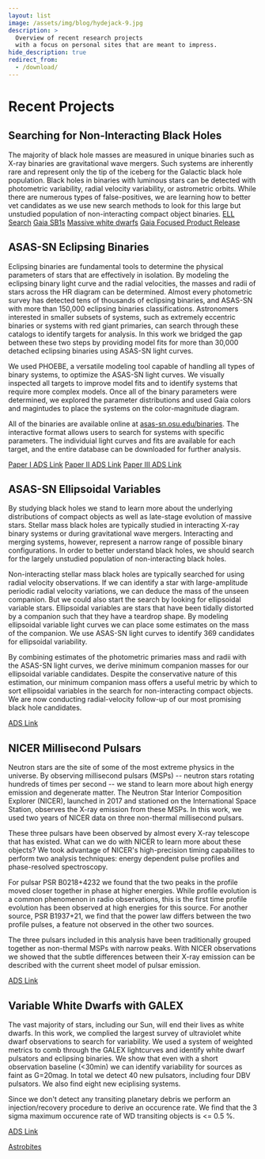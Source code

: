 ```yaml
---
layout: list
image: /assets/img/blog/hydejack-9.jpg
description: >
  Overview of recent research projects
  with a focus on personal sites that are meant to impress.
hide_description: true
redirect_from:
  - /download/
---
```


# Recent Projects

## Searching for Non-Interacting Black Holes

The majority of black hole masses are measured in unique binaries such as X-ray binaries are gravitational wave mergers. Such systems are inherently rare and represent only the tip of the iceberg for the Galactic black hole population. Black holes in binaries with luminous stars can be detected with photometric variability, radial velocity variability, or astrometric orbits. While there are numerous types of false-positives, we are learning how to better vet candidates as we use new search methods to look for this large but unstudied population of non-interacting compact object binaries.
[ELL Search](https://ui.adsabs.harvard.edu/abs/2021MNRAS.507..104R/abstract)
[Gaia SB1s](https://ui.adsabs.harvard.edu/abs/2023MNRAS.521.5927J/abstract)
[Massive white dwarfs](https://ui.adsabs.harvard.edu/abs/2023arXiv230711146R/abstract)
[Gaia Focused Product Release](https://ui.adsabs.harvard.edu/abs/2024arXiv240109531R/abstract)

## ASAS-SN Eclipsing Binaries

Eclipsing binaries are fundamental tools to determine the physical parameters of stars that are effectively in isolation. By modeling the eclipsing binary light curve and the radial velocities, the masses and radii of stars across the HR diagram can be determined. Almost every photometric survey has detected tens of thousands of eclipsing binaries, and ASAS-SN with more than 150,000 eclipsing binaries classifications. Astronomers interested in smaller subsets of systems, such as extremely eccentric binaries or systems with red giant primaries, can search through these catalogs to identify targets for analysis. In this work we bridged the gap between these two steps by providing model fits for more than 30,000 detached eclipsing binaries using ASAS-SN light curves.

We used PHOEBE, a versatile modeling tool capable of handling all types of binary systems, to optimize the ASAS-SN light curves. We visually inspected all targets to improve model fits and to identify systems that require more complex models. Once all of the binary parameters were determined, we explored the parameter distributions and used Gaia colors and magintudes to place the systems on the color-magnitude diagram. 

All of the binaries are available online at [asas-sn.osu.edu/binaries](https://asas-sn.osu.edu/binaries). The interactive format allows users to search for systems with specific parameters. The individuial light curves and fits are available for each target, and the entire database can be downloaded for further analysis. 

[Paper I ADS Link](https://ui.adsabs.harvard.edu/abs/2022MNRAS.517.2190R/abstract)
[Paper II ADS Link](https://ui.adsabs.harvard.edu/abs/2023MNRAS.520.2386R/abstract)
[Paper III ADS Link](https://ui.adsabs.harvard.edu/abs/2023MNRAS.523.2641R/abstract)

## ASAS-SN Ellipsoidal Variables

By studying black holes we stand to learn more about the underlying distributions of compact objects as well as late-stage evolution of massive stars. Stellar mass black holes are typically studied in interacting X-ray binary systems or during gravitational wave mergers. Interacting and merging systems, however, represent a narrow range of possible binary configurations. In order to better understand black holes, we should search for the largely unstudied population of non-interacting black holes.

Non-interacting stellar mass black holes are typically searched for using radial velocity observations. If we can identify a star with large-amplitude periodic radial velocity variations, we can deduce the mass of the unseen companion. But we could also start the search by looking for ellipsoidal variable stars. Ellipsoidal variables are stars that have been tidally distorted by a companion such that they have a teardrop shape. By modeling ellipsoidal variable light curves we can place some estimates on the mass of the companion. We use ASAS-SN light curves to identify 369 candidates for ellipsoidal variability.

By combining estimates of the photometric primaries mass and radii with the ASAS-SN light curves, we derive minimum companion masses for our ellipsoidal variable candidates. Despite the conservative nature of this estimation, our minimum companion mass offers a useful metric by which to sort ellipsoidal variables in the search for non-interacting compact objects. We are now conducting radial-velocity follow-up of our most promising black hole candidates. 

[ADS Link](https://ui.adsabs.harvard.edu/abs/2021arXiv210502242R/abstract)


## NICER Millisecond Pulsars

Neutron stars are the site of some of the most extreme physics in the universe. By observing millisecond pulsars (MSPs) -- neutron stars rotating hundreds of times per second -- we stand to learn more about high energy emission and degenerate matter. The Neutron Star Interior Composition Explorer (NICER), launched in 2017 and stationed on the International Space Station, observes the X-ray emission from these MSPs. In this work, we used two years of NICER data on three non-thermal millisecond pulsars. 

These three pulsars have been observed by almost every X-ray telescope that has existed. What can we do with NICER to learn more about these objects? We took advantage of NICER's high-precision timing capabilites to perform two analysis techniques: energy dependent pulse profiles and phase-resolved spectroscopy. 

For pulsar PSR B0218+4232 we found that the two peaks in the profile moved closer together in phase at higher energies. While profile evolution is a common phenomenon in radio observations, this is the first time profile evolution has been observed at high energies for this source. For another source, PSR B1937+21, we find that the power law differs between the two profile pulses, a feature not observed in the other two sources. 

The three pulsars included in this analysis have been traditionally grouped together as non-thermal MSPs with narrow peaks. With NICER observations we showed that the subtle differences between their X-ray emission can be described with the current sheet model of pulsar emission.

[ADS Link](https://ui.adsabs.harvard.edu/abs/2020ApJ...892..150R/abstract)

## Variable White Dwarfs with GALEX

The vast majority of stars, including our Sun, will end their lives as white dwarfs. In this work, we complied the largest survey of ultraviolet white dwarf observations to search for variability. We used a system of weighted metrics to comb through the GALEX lightcurves and identify white dwarf pulsators and eclipsing binaries. We show that even with a short observation baseline (<30min) we can identify variability for sources as faint as G=20mag. In total we detect 40 new pulsators, including four DBV pulsators. We also find eight new eciplising systems. 

Since we don't detect any transiting planetary debris we perform an injection/recovery procedure to derive an occurence rate. We find that the 3 sigma maximum occurence rate of WD transiting objects is <= 0.5 %.

[ADS Link](https://ui.adsabs.harvard.edu/abs/2019MNRAS.486.4574R/abstract)

[Astrobites](https://astrobites.org/2018/12/19/galex_wds/)



[blog]: /
[portfolio]: https://hydejack.com/examples/
[resume]: https://hydejack.com/resume/
[download]: https://hydejack.com/download/
[welcome]: https://hydejack.com/
[forms]: https://hydejack.com/forms-by-example/

[features]: #features
[news]: #build-an-audience
[syntax]: syntax-highlighting
[latex]: #beautiful-math
[dark]: https://hydejack.com/blog/hydejack/2018-09-01-introducing-dark-mode/
[search]: https://hydejack.com/#_search-input
[grid]: https://hydejack.com/blog/hydejack/

[lic]: LICENSE.md
[pro]: licenses/PRO.md
[docs]: docs/README.md
[ofln]: docs/advanced.md#enabling-offline-support
[math]: docs/writing.md#adding-math

[kit]: https://github.com/hydecorp/hydejack-starter-kit/archive/v9.0.3.zip
[src]: https://github.com/hydecorp/hydejack
[gem]: https://rubygems.org/gems/jekyll-theme-hydejack
[buy]: https://gum.co/nuOluY
[nfy]: https://app.netlify.com/start/deploy?repository=https://github.com/hydecorp/hydejack-starter-kit
[dtn]: https://www.netlify.com/img/deploy/button.svg

[gpss]: https://developers.google.com/speed/pagespeed/insights/?url=https%3A%2F%2Fhydejack.com%2Fdocs%2F
[rouge]: http://rouge.jneen.net
[katex]: https://khan.github.io/KaTeX/
[mathjax]: https://www.mathjax.org/
[tinyletter]: https://tinyletter.com/
